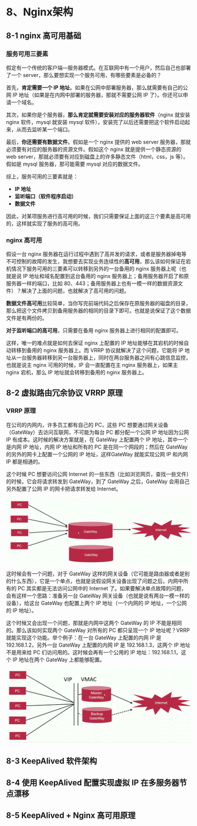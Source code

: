 # 8、Nginx架构

## 8-1 nginx 高可用基础

### 服务可用三要素

假定有一个传统的客户端—服务器模式。在互联网中有一个用户，然后自己也部署了一个 server，那么要想实现一个服务可用，有哪些要素是必备的？

首先，**肯定需要一个 IP 地址**。如果在公网中部署服务器，那么就需要有自己的公网 IP 地址（如果是在内网中部署的服务器，那就不需要公网 IP 了）。你还可以申请一个域名。

其次，如果你是个服务器，**那么肯定就需要安装对应的服务器软件**（nginx 就安装 nginx 软件，mysql 就安装 mysql 软件），安装完了以后还需要把这个软件启动起来，从而去监听某一个端口。

最后，**你还需要有数据文件**。假如是一个 nginx 提供的 web server 服务器，那就必须要有对应的服务器的资源文件。假如这个 nginx 就是提供一个静态资源的 web server，那就必须要有对应到磁盘上的许多静态文件（html，css，js 等）。假如是 mysql 服务器，那可能需要 mysql 对应的数据文件。

综上，服务可用的三要素就是：

- **IP 地址**
- **监听端口（软件程序启动）**
- **数据文件**

因此，对某项服务进行高可用的时候，我们只需要保证上面的这三个要素是高可用的，这样就实现了服务的高可用。

### nginx 高可用

假设一台 nginx 服务器在运行过程中遇到了高并发的请求，或者是服务器掉电等不可控制的故障的发生，我想要去实现业务连续性的**高可用**，那么该如何保证在宕机情况下服务可用的三要素可以转移到另外的一台备用的 nginx 服务器上呢（也就是说 IP 地址和域名配置到这台备用的 nginx 服务器上；备用服务器开启了和原服务器一样的端口，比如 80、443；备用服务器上也有一模一样的数据资源文件）？解决了上面的问题，也就解决了高可用的问题。

**数据文件高可用**比较简单，当你写完前端代码之后保存在原服务器的磁盘的目录，那么把这个文件拷贝到备用服务器的相同的目录下即可。也就是说保证了这个数据文件是有两份的。

**对于监听端口的高可用**，只需要在备用 nginx 服务器上进行相同的配置即可。

这样，唯一的难点就是如何去保证 nginx 上配置的 IP 地址能够在其宕机的时候自动转移到备用的 nginx 服务器上。而 VRRP 协议就解决了这个问题，它能将 IP 地址从一台服务器转移到另一台服务器上，同时在两台服务器之间有心跳信息监控，也就是说主 nginx 可用的时候，IP 会一直配置在主 nginx 服务器上，如果主 nginx 宕机，那么 IP 地址就会转移到备用的 nginx 服务器上。 

## 8-2 虚拟路由冗余协议 VRRP 原理

### VRRP 原理

在公司的内网内，许多员工都有自己的 PC，这些 PC 想要通过网关设备（GateWay）去访问互联网，不可能为每台 PC 都分配一个公网 IP 地址因为公网 IP 有成本。这时候的解决方案就是，在 GateWay 上配置两个 IP 地址，其中一个是内网 IP 地址，内网 IP 地址和所有的 PC 是在同一个网段的；然后在 GateWay 的另外的网卡上配置一个公网的 IP 地址，这样GateWay 就能实现公网 IP 和内网 IP 都是相通的。

这个时候 PC 想要访问公网 Internet 的一些东西（比如浏览网页，查找一些文件）的时候，它会将请求转发到 GateWay，到了 GateWay 之后，GateWay 会用自己另外配置了公网 IP 的网卡把请求转发给 Internet。

![](./media/22.png)

这时候会有一个问题，对于 GateWay 这样的网关设备（它可能是路由器或者是别的什么东西），它是一个单点，也就是说假设网关设备出现了问题之后，内网中所有的 PC 其实都是无法访问公网中的 Internet 了。如果要解决单点故障的问题，会有这样一个思路：准备另一台 GateWay 网关设备（也就是说有两台一模一样的设备），给这台 GateWay 也配置上两个 IP 地址（一个内网的 IP 地址，一个公网的 IP 地址）。

这个时候又会出现一个问题，那就是内网中这两个 GateWay 的 IP 不能是相同的。那么该如何实现两个 GateWay 对所有的 PC 都只呈现一个 IP 地址呢？VRRP 就能实现这个功能。举个例子：在一台 GateWay 上配置的内网 IP 是 192.168.1.2，另外一台 GateWay 上配置的内网 IP 是 192.168.1.3，这两个 IP 地址不是用来给 PC 们访问用的。这时候会再有一个公用的 IP 地址：192.168.1.1，这个 IP 地址在两个 GateWay 上都能够配置。

![](./media/23.png)


## 8-3 KeepAlived 软件架构



## 8-4 使用 KeepAlived 配置实现虚拟 IP 在多服务器节点漂移



## 8-5 KeepAlived + Nginx 高可用原理

